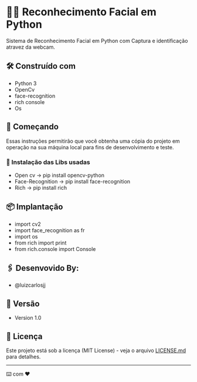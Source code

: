 # 🧑‍⚕️ Reconhecimento Facial em Python
Sistema de Reconhecimento Facial em Python com Captura e identificação atravez da webcam.

## 🛠️ Construído com

* Python 3
* OpenCv
* face-recognition 
* rich console
* Os

## 🚀 Começando

Essas instruções permitirão que você obtenha uma cópia do projeto em operação na sua máquina local para fins de desenvolvimento e teste.

### 🔧 Instalação das Libs usadas

- Open cv -> pip install opencv-python
- Face-Recognition -> pip install face-recognition
- Rich -> pip install rich


## 📦 Implantação

- import cv2
- import face_recognition as fr
- import os
- from rich import print
- from rich.console import Console


## 🖇️ Desenvovido By:
- @luizcarlosjj

## 📌 Versão

* Version 1.0
 

## 📄 Licença

Este projeto está sob a licença (MIT License) - veja o arquivo [LICENSE.md](https://github.com/luizcarlosjj/aps-web/LICENCE) para detalhes.

---
⌨️ com ❤️
